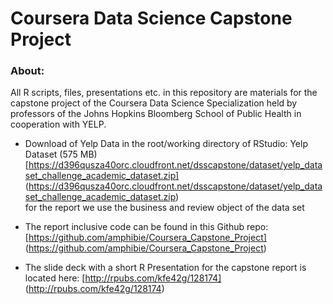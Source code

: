 # Coursera Data Science Capstone Project

### About:
All R scripts, files, presentations etc. in this repository are materials for the capstone project 
of the Coursera Data Science Specialization held by professors of the Johns Hopkins Bloomberg School 
of Public Health in cooperation with YELP.

* Download of Yelp Data in the root/working directory of RStudio: 
Yelp Dataset (575 MB)
[https://d396qusza40orc.cloudfront.net/dsscapstone/dataset/yelp_dataset_challenge_academic_dataset.zip] (https://d396qusza40orc.cloudfront.net/dsscapstone/dataset/yelp_dataset_challenge_academic_dataset.zip)     
for the report we use the business and review object of the data set

* The report inclusive code can be found in this Github repo: 
[https://github.com/amphibie/Coursera_Capstone_Project] (https://github.com/amphibie/Coursera_Capstone_Project)

* The slide deck with a short R Presentation for the capstone report is located here: 
[http://rpubs.com/kfe42g/128174] (http://rpubs.com/kfe42g/128174)


